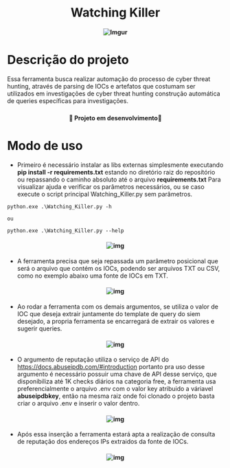 <h1 align="center" >Watching Killer</h1>

<h4 align="center">

 ![Imgur](https://i.imgur.com/jKYzI7U.png)

</h4>

<h1>Descrição do projeto</h1>

Essa ferramenta busca realizar automação do processo de cyber threat hunting, através de parsing de IOCs e artefatos que costumam ser utilizados em investigações de cyber threat hunting construção automática de queries específicas para investigações. 

<h3></h3>


<h4 align="center">
  
   :construction: Projeto em desenvolvimento:construction:

</h4>

<h3></h3>

<!-- Modo de uso-->


<h1>Modo de uso</h1>

* Primeiro é necessário instalar as libs externas simplesmente executando **pip install -r requirements.txt** estando no diretório raiz do reposítório ou repassando o caminho absoluto até o arquivo **requirements.txt** Para visualizar ajuda e verificar os parâmetros necessários, ou se caso execute o script principal Watching_Killer.py sem parâmetros.

```
python.exe .\Watching_Killer.py -h

ou 

python.exe .\Watching_Killer.py --help

```
<h4 align="center">

![img](https://i.imgur.com/31bEgAA.png)

</h4>

* A ferramenta precisa que seja repassada um parâmetro posicional que será o arquivo que contém os IOCs, podendo ser arquivos TXT ou CSV, como no exemplo abaixo uma fonte de IOCs em TXT.

<h4 align="center">

![img](https://i.imgur.com/TMFtz5i.png)

</h4>

* Ao rodar a ferramenta com os demais argumentos, se utiliza o valor de IOC que deseja extrair juntamente do template de query do siem desejado, a propria ferramenta se encarregará de extrair os valores e sugerir queries.

<h4 align="center">

![img](https://i.imgur.com/E9FyQcB.png)

</h4>

* O argumento de reputação utiliza o serviço de API do https://docs.abuseipdb.com/#introduction portanto pra uso desse argumento é necessário possuir uma chave de API desse serviço, que disponibiliza até 1K checks diários na categoria free, a ferramenta usa preferencialmente o arquivo .env com o valor key atribuido a váriavel **abuseipdbkey**, então na mesma raiz onde foi clonado o projeto basta criar o arquivo .env e inserir o valor dentro.

<h4 align="center">

![img](https://i.imgur.com/Z5q8k6y.png)

</h4>

* Após essa inserção a ferramenta estará apta a realização de consulta de reputação dos endereços IPs extraidos da fonte de IOCs.

<h4 align="center">

![img](https://i.imgur.com/3xwtlsg.png)

</h4>



